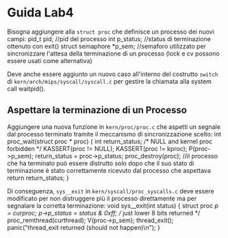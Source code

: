 # Guida Lab4

Bisogna aggiungere alla `struct proc` che definisce un processo dei nuovi campi: 
    pid_t pid; //pid del processo
    int p_status; //status di terminazione ottenuto con exit()
    struct semaphore *p_sem; //semaforo utilizzato per sincronizzare l'attesa della terminazione di un processo (lock e cv possono essere usati come alternativa)

Deve anche essere aggiunto un nuovo caso all'interno del costrutto `switch` di `kern/arch/mips/syscall/syscall.c` per gestire la chiamata alla system call waitpid().


## Aspettare la terminazione di un Processo

Aggiungere una nuova funzione in `kern/proc/proc.c` che aspetti un segnale dal processo terminato tramite il meccanismo di sincronizzazione scelto:
    int proc_wait(struct proc * proc) {
        int return_status;
        /* NULL and kernel proc forbidden */
	    KASSERT(proc != NULL);
	    KASSERT(proc != kproc);
        P(proc->p_sem);
        return_status = proc->p_status;
        proc_destroy(proc); //il processo che ha terminato può essere distrutto solo dopo che il suo stato di terminazione è stato correttamente ricevuto dal processo che aspettava
        return return_status;
    }

Di conseguenza, `sys__exit` in `kern/syscall/proc_syscalls.c` deve essere modificato per non distruggere più il processo direttamente ma per segnalare la corretta terminazione:
    void sys__exit(int status) {
        struct proc *p = curproc;
        p->p_status = status & 0xff; /* just lower 8 bits returned */
        proc_remthread(curthread);
        V(proc->p_sem);
        thread_exit();
        panic("thread_exit returned (should not happen)\n");
    }